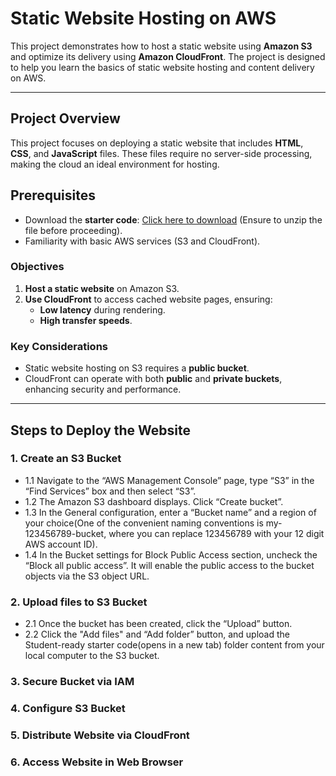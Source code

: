 # Static Website Hosting on AWS

This project demonstrates how to host a static website using **Amazon S3** and optimize its delivery using **Amazon CloudFront**. The project is designed to help you learn the basics of static website hosting and content delivery on AWS.

---

## Project Overview

This project focuses on deploying a static website that includes **HTML**, **CSS**, and **JavaScript** files. These files require no server-side processing, making the cloud an ideal environment for hosting. 

## Prerequisites

- Download the **starter code**: [Click here to download](https://video.udacity-data.com/topher/2020/May/5ecea462_udacity-starter-website/udacity-starter-website.zip) (Ensure to unzip the file before proceeding).
- Familiarity with basic AWS services (S3 and CloudFront).

### Objectives
1. **Host a static website** on Amazon S3.
2. **Use CloudFront** to access cached website pages, ensuring:
   - **Low latency** during rendering.
   - **High transfer speeds**.

### Key Considerations
- Static website hosting on S3 requires a **public bucket**.
- CloudFront can operate with both **public** and **private buckets**, enhancing security and performance.

---

## Steps to Deploy the Website

### 1. **Create an S3 Bucket**
- 1.1 Navigate to the “AWS Management Console” page, type “S3” in the “Find Services” box and then select “S3”.
- 1.2 The Amazon S3 dashboard displays. Click “Create bucket”.
- 1.3 In the General configuration, enter a “Bucket name” and a region of your choice(One of the convenient naming conventions is my-123456789-bucket, where you can replace 123456789 with your 12 digit AWS account ID).
- 1.4 In the Bucket settings for Block Public Access section, uncheck the “Block all public access”. It will enable the public access to the bucket objects via the S3 object URL.

### 2. **Upload files to S3 Bucket**
- 2.1 Once the bucket has been created, click the “Upload” button.
- 2.2 Click the "Add files" and “Add folder” button, and upload the Student-ready starter code(opens in a new tab) folder content from your local computer to the S3 bucket.

### 3. **Secure Bucket via IAM**

### 4. **Configure S3 Bucket**

### 5. **Distribute Website via CloudFront**

### 6. **Access Website in Web Browser**

